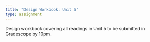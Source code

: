```yaml
---
title: "Design Workbook: Unit 5"
type: assignment
---
```

Design workbook covering all readings in Unit 5 to be submitted in Gradescope by 10pm.